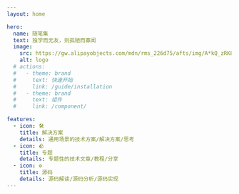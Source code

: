 ```yaml
---
layout: home

hero:
  name: 随笔集
  text: 独学而无友，则孤陋而寡闻
  image:
    src: https://gw.alipayobjects.com/mdn/rms_226d75/afts/img/A*kQ_zRK8YuGoAAAAAAAAAAAAAARQnAQ
    alt: logo
  # actions:
  #   - theme: brand
  #     text: 快速开始
  #     link: /guide/installation
  #   - theme: brand
  #     text: 组件
  #     link: /component/

features:
  - icon: 🛠️
    title: 解决方案
    details: 通用场景的技术方案/解决方案/思考
  - icon: 🪨
    title: 专题
    details: 专题性的技术文章/教程/分享
  - icon: ⚙️
    title: 源码
    details: 源码解读/源码分析/源码实现
---
```

